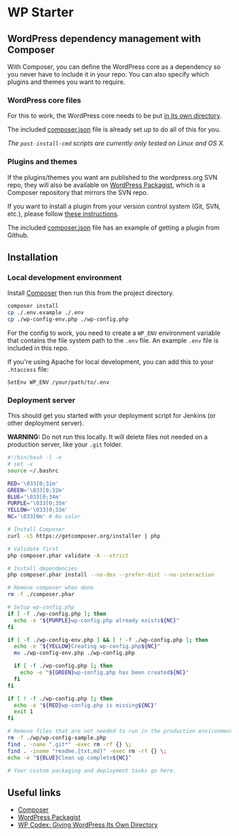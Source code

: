 # WP Starter

## WordPress dependency management with Composer

With Composer, you can define the WordPress core as a dependency so you never have to include it in your repo.
You can also specify which plugins and themes you want to require.

### WordPress core files

For this to work, the WordPress core needs to be put [in its own directory](https://codex.wordpress.org/Giving_WordPress_Its_Own_Directory).

The included [composer.json](composer.json) file is already set up to do all of this for you.

_The `post-install-cmd` scripts are currently only tested on Linux and OS X._

### Plugins and themes

If the plugins/themes you want are published to the wordpress.org SVN repo, they will also be available on [WordPress Packagist](http://wpackagist.org), which is a Composer repository that mirrors the SVN repo.

If you want to install a plugin from your version control system (Git, SVN, etc.), please follow [these instructions](https://getcomposer.org/doc/05-repositories.md#vcs).

The included [composer.json](composer.json) file has an example of getting a plugin from Github.

## Installation

### Local development environment

Install [Composer](https://getcomposer.org/) then run this from the project directory.

```bash
composer install
cp ./.env.example ./.env
cp ./wp-config-env.php ./wp-config.php
```

For the config to work, you need to create a `WP_ENV` environment variable that contains the file system path to the `.env` file.
An example `.env` file is included in this repo.

If you're using Apache for local development, you can add this to your `.htaccess` file:

```apacheconf
SetEnv WP_ENV /your/path/to/.env
```

### Deployment server

This should get you started with your deployment script for Jenkins (or other deployment server).

**WARNING:** Do not run this locally. It will delete files not needed on a production server, like your `.git` folder.

```bash
#!/bin/bash -l -e
# set -x
source ~/.bashrc

RED='\033[0;31m'
GREEN='\033[0;32m'
BLUE='\033[0;34m'
PURPLE='\033[0;35m'
YELLOW='\033[0;33m'
NC='\033[0m' # No color

# Install Composer
curl -sS https://getcomposer.org/installer | php

# Validate first
php composer.phar validate -A --strict

# Install dependencies
php composer.phar install --no-dev --prefer-dist --no-interaction

# Remove composer when done
rm -f ./composer.phar

# Setup wp-config.php
if [ -f ./wp-config.php ]; then
  echo -e "${PURPLE}wp-config.php already exists${NC}"
fi

if [ -f ./wp-config-env.php ] && [ ! -f ./wp-config.php ]; then
  echo -e "${YELLOW}Creating wp-config.php${NC}"
  mv ./wp-config-env.php ./wp-config.php

  if [ -f ./wp-config.php ]; then
    echo -e "${GREEN}wp-config.php has been created${NC}"
  fi
fi

if [ ! -f ./wp-config.php ]; then
  echo -e "${RED}wp-config.php is missing${NC}"
  exit 1
fi

# Remove files that are not needed to run in the production environment
rm -f ./wp/wp-config-sample.php
find . -name ".git*" -exec rm -rf {} \;
find . -iname "readme.{txt,md}" -exec rm -rf {} \;
echo -e "${BLUE}Clean up complete${NC}"

# Your custom packaging and deployment tasks go here.
```

## Useful links

- [Composer](https://getcomposer.org/)
- [WordPress Packagist](http://wpackagist.org)
- [WP Codex: Giving WordPress Its Own Directory](https://codex.wordpress.org/Giving_WordPress_Its_Own_Directory)
